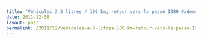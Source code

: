 ```yaml
---
title: "Véhicules à 3 litres / 100 km, retour vers le passé 1980 #ademe #afme"
date: 2011-12-08
layout: post
permalink: /2011/12/vehicules-a-3-litres-100-km-retour-vers-le-passe-1980-ademe-afme.html
---
```


<p>     </p>